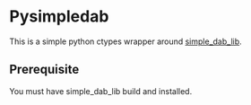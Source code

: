 # Pysimpledab
This is a simple python ctypes wrapper around [simple_dab_lib](https://gitlab.com/1337Misom/simple_dab_lib).
## Prerequisite
You must have simple_dab_lib build and installed.
